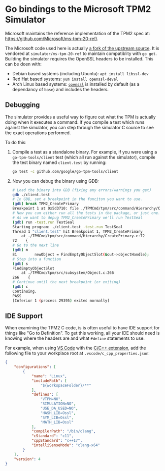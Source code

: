 # Go bindings to the Microsoft TPM2 Simulator

Microsoft maintains the reference implementation of the TPM2 spec at:
https://github.com/Microsoft/ms-tpm-20-ref/.

The Microsoft code used here is actually
[a fork of the upstream source](https://github.com/josephlr/ms-tpm-20-ref/tree/google).
It is vendored at `simulator/ms-tpm-20-ref` to maintain compatiblity with
`go get`. Building the simulator requires the OpenSSL headers to be installed.
This can be doen with:
  - Debian based systems (including Ubuntu): `apt install libssl-dev`
  - Red Hat based systems: `yum install openssl-devel`
  - Arch Linux based systems: [`openssl`](https://www.archlinux.org/packages/core/x86_64/openssl/)
    is installed by default (as a dependancy of `base`) and includes the headers.

## Debugging

The simulator provides a useful way to figure out what the TPM is actually doing
when it executes a command. If you compile a test which runs against the
simulator, you can step through the simulator C source to see the exact
operations performed.

To do this:
1. Compile a test as a standalone binary. For example, if you were using a
  `go-tpm-tools/client` test (which all run against the simulator), compile
  the test binary named `client.test` by running:
    ```bash
    go test -c github.com/google/go-tpm-tools/client
    ```
1. Now you can debug the binary using GDB:
    ```bash
    # Load the binary into GDB (fixing any errors/warnings you get)
    gdb ./client.test
    # In GDB, set a breakpoint in the funciton you want to use.
    (gdb) break TPM2_CreatePrimary
    Breakpoint 1 at 0x5d3710: file ./TPMCmd/tpm/src/command/Hierarchy/CreatePrimary.c, line 72.
    # Now you can either run all the tests in the package, or just one.
    # As we want to depug TPM2_CreatePrimary we'll run TestSeal
    (gdb) run -test.run TestSeal
    Starting program: ./client.test -test.run TestSeal
    Thread 1 "client.test" hit Breakpoint 1, TPM2_CreatePrimary
        at ./TPMCmd/tpm/src/command/Hierarchy/CreatePrimary.c:72
    72    {
    # Go to the next line
    (gdb) n
    81        newObject = FindEmptyObjectSlot(&out->objectHandle);
    # Step into a function
    (gdb) s
    FindEmptyObjectSlot
        at ./TPMCmd/tpm/src/subsystem/Object.c:266
    266    {
    # Continue until the next breakpoint (or exiting)
    (gdb) c
    Continuing.
    PASS
    [Inferior 1 (process 29395) exited normally]
    ```

## IDE Support

When examining the TPM2 C code, is is often useful to have IDE support for
things like "Go to Definition". To get this working, all your IDE should need
is knowing where the headers are and what `#define` statements to use.

For example, when using [VS Code](https://code.visualstudio.com/) with the
[C/C++ extension](https://marketplace.visualstudio.com/items?itemName=ms-vscode.cpptools),
add the following file to your workplace root at `.vscode/c_cpp_properties.json`:
```json
{
    "configurations": [
        {
            "name": "Linux",
            "includePath": [
                "${workspaceFolder}/**"
            ],
            "defines": [
                "VTPM=NO",
                "SIMULATION=NO",
                "USE_DA_USED=NO",
                "HASH_LIB=Ossl",
                "SYM_LIB=Ossl",
                "MATH_LIB=Ossl"
            ],
            "compilerPath": "/bin/clang",
            "cStandard": "c11",
            "cppStandard": "c++17",
            "intelliSenseMode": "clang-x64"
        }
    ],
    "version": 4
}
```